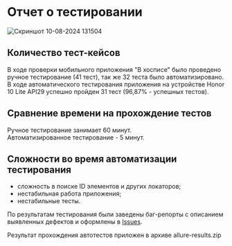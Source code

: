 # Отчет о тестировании
![Скриншот 10-08-2024 131504](https://github.com/user-attachments/assets/a91d6272-d31e-4f38-a42f-3ec4e9983328)
## Количество тест-кейсов
В ходе проверки мобильного приложения "В хосписе" было проведено ручное тестирование (41 тест), так же 32 теста было автоматизировано.
В ходе автоматического тестирования приложения на устройстве Honor 10 Lite API29 успешно пройден 31 тест (96,87% - успешных тестов).
## Сравнение времени на прохождение тестов
Ручное тестирование занимает 60 минут.  
Автоматизированное тестирование - 5 минут.
## Сложности во время автоматизации тестирования
* сложность в поиске ID элементов и других локаторов;
* нестабильная работа приложения;
* нестабильные тесты.

По результатам тестирования были заведены баг-репорты с описанием выявленных дефектов и оформлены в [Issues](https://github.com/jborisovna/qamid-diplom/issues).  

Результат прохождения автотестов приложен в архиве allure-results.zip
